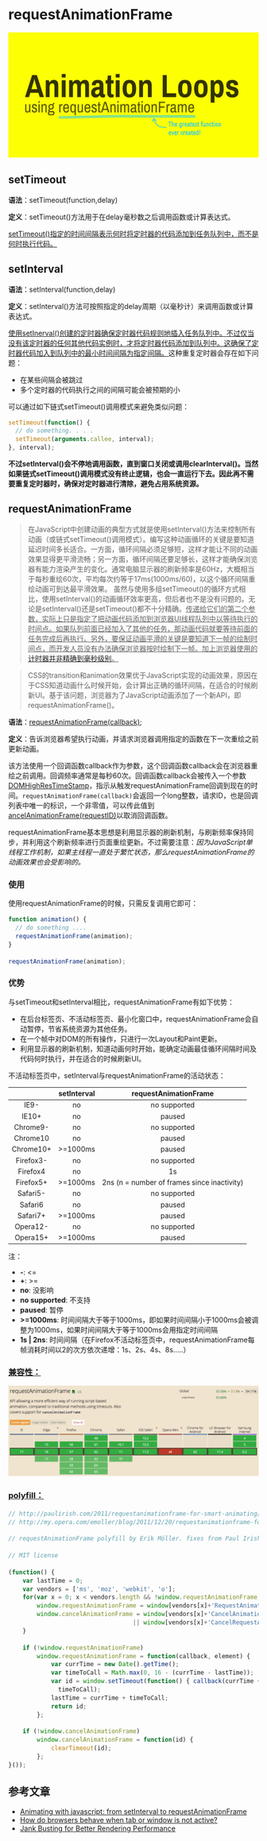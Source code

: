 # requestAnimationFrame


![arf](./images/arf.png)

## setTimeout

**语法**：setTimeout(function,delay)

**定义**：setTimeout()方法用于在delay毫秒数之后调用函数或计算表达式。

<u>setTimeout()指定的时间间隔表示何时将定时器的代码添加到任务队列中，而不是何时执行代码。</u>


## setInterval

**语法**：setInterval(function,delay)

**定义**：setInterval()方法可按照指定的delay周期（以毫秒计）来调用函数或计算表达式。　

<u>使用setInerval()创建的定时器确保定时器代码规则地插入任务队列中。不过仅当没有该定时器的任何其他代码实例时，才将定时器代码添加到队列中。这确保了定时器代码加入到队列中的最小时间间隔为指定间隔。</u>这种重复定时器会存在如下问题：

- 在某些间隔会被跳过
- 多个定时器的代码执行之间的间隔可能会被预期的小

可以通过如下链式setTimeout()调用模式来避免类似问题：

```js
setTimeout(function() {
  // do something. . . .
  setTimeout(arguments.callee, interval);
}, interval);
```

**不过setInterval()会不停地调用函数，直到窗口关闭或调用clearInterval()。当然如果链式setTimeout()调用模式没有终止逻辑，也会一直运行下去。因此再不需要重复定时器时，确保对定时器进行清除，避免占用系统资源。**

## requestAnimationFrame

>在JavaScript中创建动画的典型方式就是使用setInterval()方法来控制所有动画（或链式setTimeout()调用模式）。编写这种动画循环的关键是要知道延迟时间多长适合。一方面，循环间隔必须足够短，这样才能让不同的动画效果显得更平滑流畅；另一方面，循环间隔还要足够长，这样才能确保浏览器有能力渲染产生的变化。通常电脑显示器的刷新频率是60Hz，大概相当于每秒重绘60次，平均每次约等于17ms(1000ms/60)，以这个循环间隔重绘动画可到达最平滑效果。
虽然与使用多组setTimeout()的循环方式相比，使用setInterval()的动画循环效率更高，但后者也不是没有问题的。无论是setInterval()还是setTimeout()都不十分精确。<u>传递给它们的第二个参数，实际上只是指定了把动画代码添加到浏览器UI线程队列中以等待执行的时间点。如果队列前面已经加入了其他的任务，那动画代码就要等待前面的任务完成后再执行。另外，要保证动画平滑的关键是要知道下一帧的绘制时间点，而开发人员没有办法确保浏览器按时绘制下一帧。加上浏览器使用的[计时器并非精确到毫秒级别](http://www.ituring.com.cn/article/1828)。</u>

>CSS的transition和animation效果优于JavaScript实现的动画效果，原因在于CSS知道动画什么时候开始，会计算出正确的循环间隔，在适合的时候刷新UI。基于该问题，浏览器为了JavaScript动画添加了一个新API，即requestAnimationFrame()。



**语法**：[requestAnimationFrame(callback)](https://developer.mozilla.org/zh-CN/docs/Web/API/Window/requestAnimationFrame);

**定义**：告诉浏览器希望执行动画，并请求浏览器调用指定的函数在下一次重绘之前更新动画。

该方法使用一个回调函数callback作为参数，这个回调函数callback会在浏览器重绘之前调用。回调频率通常是每秒60次。回调函数callback会被传入一个参数[DOMHighResTimeStamp](https://developer.mozilla.org/zh-CN/docs/Web/API/DOMHighResTimeStamp)，指示从触发requestAnimationFrame回调到现在的时间。`requestAnimationFrame(callback)`会返回一个long整数，请求ID，也是回调列表中唯一的标识，一个非零值，可以传此值到 [ancelAnimationFrame(requestID)](https://developer.mozilla.org/zh-CN/docs/Web/API/Window/cancelAnimationFrame)以取消回调函数。

requestAnimationFrame基本思想是利用显示器的刷新机制，与刷新频率保持同步，并利用这个刷新频率进行页面重绘更新。不过需要注意：_因为JavaScript单线程工作机制，如果主线程一直处于繁忙状态，那么requestAnimationFrame的动画效果也会受影响的。_

### 使用
使用requestAnimationFrame的时候，只需反复调用它即可：

```js
function animation() {
  // do something ....
  requestAnimationFrame(animation);
}

requestAnimationFrame(animation);
```

### 优势
与setTimeout和setInterval相比，requestAnimationFrame有如下优势：

- 在后台标签页、不活动标签页、最小化窗口中，requestAnimationFrame会自动暂停，节省系统资源为其他任务。
- 在一个帧中对DOM的所有操作，只进行一次Layout和Paint更新。
- 利用显示器的刷新机制，知道动画何时开始，能确定动画最佳循环间隔时间及代码何时执行，并在适合的时候刷新UI。


不活动标签页中，setInterval与requestAnimationFrame的活动状态：

|           | setInterval |            requestAnimationFrame            |
|:---------:|:-----------:|:-------------------------------------------:|
|    IE9-   |      no     |                 no supported                |
|   IE10+   |      no     |                    paused                   |
|  Chrome9- |      no     |                 no supported                |
|  Chrome10 |      no     |                    paused                   |
| Chrome10+ |   >=1000ms  |                    paused                   |
| Firefox3- |      no     |                 no supported                |
|  Firefox4 |      no     |                      1s                     |
| Firefox5+ |   >=1000ms  | 2ns (n = number of frames since inactivity) |
|  Safari5- |      no     |                 no supported                |
|  Safari6  |      no     |                    paused                   |
|  Safari7+ |   >=1000ms  |                    paused                   |
|  Opera12- |      no     |                 no supported                |
|  Opera15+ |   >=1000ms  |                    paused                   |

注：
- **-**: <= 
- **+**: >=
- **no**: 没影响
- **no supported**: 不支持
- **paused**: 暂停
- **>=1000ms**: 时间间隔大于等于1000ms，即如果时间间隔小于1000ms会被调整为1000ms，如果时间间隔大于等于1000ms会用指定时间间隔
- **1s | 2ns**: 时间间隔（在Firefox不活动标签页中，requestAnimationFrame每帧消耗时间以2的次方依次递增：1s、2s、4s、8s.....）

 

### [兼容性：](https://caniuse.com/#feat=requestanimationframe)

![compat](./images/compat.png)


### [polyfill：](https://gist.github.com/paulirish/1579671)

```js
// http://paulirish.com/2011/requestanimationframe-for-smart-animating/
// http://my.opera.com/emoller/blog/2011/12/20/requestanimationframe-for-smart-er-animating

// requestAnimationFrame polyfill by Erik Möller. fixes from Paul Irish and Tino Zijdel

// MIT license

(function() {
    var lastTime = 0;
    var vendors = ['ms', 'moz', 'webkit', 'o'];
    for(var x = 0; x < vendors.length && !window.requestAnimationFrame; ++x) {
        window.requestAnimationFrame = window[vendors[x]+'RequestAnimationFrame'];
        window.cancelAnimationFrame = window[vendors[x]+'CancelAnimationFrame'] 
                                   || window[vendors[x]+'CancelRequestAnimationFrame'];
    }
 
    if (!window.requestAnimationFrame)
        window.requestAnimationFrame = function(callback, element) {
            var currTime = new Date().getTime();
            var timeToCall = Math.max(0, 16 - (currTime - lastTime));
            var id = window.setTimeout(function() { callback(currTime + timeToCall); }, 
              timeToCall);
            lastTime = currTime + timeToCall;
            return id;
        };
 
    if (!window.cancelAnimationFrame)
        window.cancelAnimationFrame = function(id) {
            clearTimeout(id);
        };
}());
```

## 参考文章

- [Animating with javascript: from setInterval to requestAnimationFrame](https://hacks.mozilla.org/2011/08/animating-with-javascript-from-setinterval-to-requestanimationframe/)
- [How do browsers behave when tab or window is not active?](http://satheeq.blogspot.com/2015/12/how-do-browsers-pausechange-javascript.html)
- [Jank Busting for Better Rendering Performance](https://www.html5rocks.com/en/tutorials/speed/rendering/)